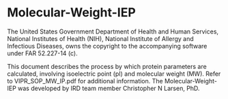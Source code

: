 # Molecular-Weight-IEP

The United States Government Department of Health and Human Services, National Institutes of Health (NIH), National Institute of Allergy and Infectious Diseases, owns the copyright to the accompanying software under FAR 52.227-14 (c).

This document describes the process by which protein parameters are calculated, involving isoelectric point (pI) and molecular weight (MW). Refer to VIPR_SOP_MW_IP.pdf for additional information.  The Molecular-Weight-IEP was developed by IRD team member Christopher N Larsen, PhD.
